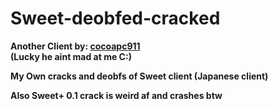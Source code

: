 # Sweet-deobfed-cracked
**Another Client by: [cocoapc911](https://github.com/cocoapc911) <br /> (Lucky he aint mad at me C:)**

**My Own cracks and deobfs of Sweet client (Japanese client)**

**Also Sweet+ 0.1 crack is weird af and crashes btw**
